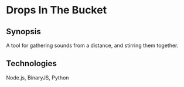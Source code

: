 # Drops In The Bucket
## Synopsis
A tool for gathering sounds from a distance, and stirring them together.

## Technologies
Node.js, BinaryJS, Python
